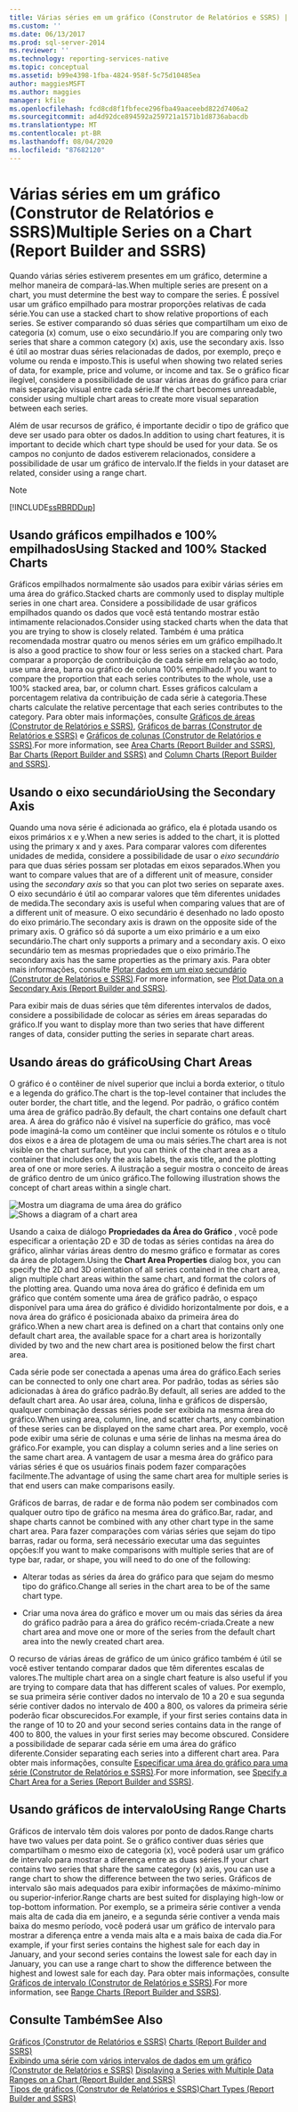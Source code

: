 ```yaml
---
title: Várias séries em um gráfico (Construtor de Relatórios e SSRS) | Microsoft Docs
ms.custom: ''
ms.date: 06/13/2017
ms.prod: sql-server-2014
ms.reviewer: ''
ms.technology: reporting-services-native
ms.topic: conceptual
ms.assetid: b99e4398-1fba-4824-958f-5c75d10485ea
author: maggiesMSFT
ms.author: maggies
manager: kfile
ms.openlocfilehash: fcd8cd8f1fbfece296fba49aaceebd822d7406a2
ms.sourcegitcommit: ad4d92dce894592a259721a1571b1d8736abacdb
ms.translationtype: MT
ms.contentlocale: pt-BR
ms.lasthandoff: 08/04/2020
ms.locfileid: "87682120"
---
```

# <a name="multiple-series-on-a-chart-report-builder-and-ssrs"></a><span data-ttu-id="6c6c8-102">Várias séries em um gráfico (Construtor de Relatórios e SSRS)</span><span class="sxs-lookup"><span data-stu-id="6c6c8-102">Multiple Series on a Chart (Report Builder and SSRS)</span></span>
  <span data-ttu-id="6c6c8-103">Quando várias séries estiverem presentes em um gráfico, determine a melhor maneira de compará-las.</span><span class="sxs-lookup"><span data-stu-id="6c6c8-103">When multiple series are present on a chart, you must determine the best way to compare the series.</span></span> <span data-ttu-id="6c6c8-104">É possível usar um gráfico empilhado para mostrar proporções relativas de cada série.</span><span class="sxs-lookup"><span data-stu-id="6c6c8-104">You can use a stacked chart to show relative proportions of each series.</span></span> <span data-ttu-id="6c6c8-105">Se estiver comparando só duas séries que compartilham um eixo de categoria (x) comum, use o eixo secundário.</span><span class="sxs-lookup"><span data-stu-id="6c6c8-105">If you are comparing only two series that share a common category (x) axis, use the secondary axis.</span></span> <span data-ttu-id="6c6c8-106">Isso é útil ao mostrar duas séries relacionadas de dados, por exemplo, preço e volume ou renda e imposto.</span><span class="sxs-lookup"><span data-stu-id="6c6c8-106">This is useful when showing two related series of data, for example, price and volume, or income and tax.</span></span> <span data-ttu-id="6c6c8-107">Se o gráfico ficar ilegível, considere a possibilidade de usar várias áreas do gráfico para criar mais separação visual entre cada série.</span><span class="sxs-lookup"><span data-stu-id="6c6c8-107">If the chart becomes unreadable, consider using multiple chart areas to create more visual separation between each series.</span></span>  
  
 <span data-ttu-id="6c6c8-108">Além de usar recursos de gráfico, é importante decidir o tipo de gráfico que deve ser usado para obter os dados.</span><span class="sxs-lookup"><span data-stu-id="6c6c8-108">In addition to using chart features, it is important to decide which chart type should be used for your data.</span></span> <span data-ttu-id="6c6c8-109">Se os campos no conjunto de dados estiverem relacionados, considere a possibilidade de usar um gráfico de intervalo.</span><span class="sxs-lookup"><span data-stu-id="6c6c8-109">If the fields in your dataset are related, consider using a range chart.</span></span>  
  
> [!NOTE]  
>  [!INCLUDE[ssRBRDDup](../../includes/ssrbrddup-md.md)]  
  
## <a name="using-stacked-and-100-stacked-charts"></a><span data-ttu-id="6c6c8-110">Usando gráficos empilhados e 100% empilhados</span><span class="sxs-lookup"><span data-stu-id="6c6c8-110">Using Stacked and 100% Stacked Charts</span></span>  
 <span data-ttu-id="6c6c8-111">Gráficos empilhados normalmente são usados para exibir várias séries em uma área do gráfico.</span><span class="sxs-lookup"><span data-stu-id="6c6c8-111">Stacked charts are commonly used to display multiple series in one chart area.</span></span> <span data-ttu-id="6c6c8-112">Considere a possibilidade de usar gráficos empilhados quando os dados que você está tentando mostrar estão intimamente relacionados.</span><span class="sxs-lookup"><span data-stu-id="6c6c8-112">Consider using stacked charts when the data that you are trying to show is closely related.</span></span> <span data-ttu-id="6c6c8-113">Também é uma prática recomendada mostrar quatro ou menos séries em um gráfico empilhado.</span><span class="sxs-lookup"><span data-stu-id="6c6c8-113">It is also a good practice to show four or less series on a stacked chart.</span></span> <span data-ttu-id="6c6c8-114">Para comparar a proporção de contribuição de cada série em relação ao todo, use uma área, barra ou gráfico de coluna 100% empilhado.</span><span class="sxs-lookup"><span data-stu-id="6c6c8-114">If you want to compare the proportion that each series contributes to the whole, use a 100% stacked area, bar, or column chart.</span></span> <span data-ttu-id="6c6c8-115">Esses gráficos calculam a porcentagem relativa da contribuição de cada série à categoria.</span><span class="sxs-lookup"><span data-stu-id="6c6c8-115">These charts calculate the relative percentage that each series contributes to the category.</span></span> <span data-ttu-id="6c6c8-116">Para obter mais informações, consulte [Gráficos de áreas &#40;Construtor de Relatórios e SSRS&#41;](charts-report-builder-and-ssrs.md), [Gráficos de barras &#40;Construtor de Relatórios e SSRS&#41;](bar-charts-report-builder-and-ssrs.md) e [Gráficos de colunas &#40;Construtor de Relatórios e SSRS&#41;](column-charts-report-builder-and-ssrs.md).</span><span class="sxs-lookup"><span data-stu-id="6c6c8-116">For more information, see [Area Charts &#40;Report Builder and SSRS&#41;](charts-report-builder-and-ssrs.md), [Bar Charts &#40;Report Builder and SSRS&#41;](bar-charts-report-builder-and-ssrs.md) and [Column Charts &#40;Report Builder and SSRS&#41;](column-charts-report-builder-and-ssrs.md).</span></span>  
  
## <a name="using-the-secondary-axis"></a><span data-ttu-id="6c6c8-117">Usando o eixo secundário</span><span class="sxs-lookup"><span data-stu-id="6c6c8-117">Using the Secondary Axis</span></span>  
 <span data-ttu-id="6c6c8-118">Quando uma nova série é adicionada ao gráfico, ela é plotada usando os eixos primários x e y.</span><span class="sxs-lookup"><span data-stu-id="6c6c8-118">When a new series is added to the chart, it is plotted using the primary x and y axes.</span></span> <span data-ttu-id="6c6c8-119">Para comparar valores com diferentes unidades de medida, considere a possibilidade de usar o *eixo secundário* para que duas séries possam ser plotadas em eixos separados.</span><span class="sxs-lookup"><span data-stu-id="6c6c8-119">When you want to compare values that are of a different unit of measure, consider using the *secondary axis* so that you can plot two series on separate axes.</span></span> <span data-ttu-id="6c6c8-120">O eixo secundário é útil ao comparar valores que têm diferentes unidades de medida.</span><span class="sxs-lookup"><span data-stu-id="6c6c8-120">The secondary axis is useful when comparing values that are of a different unit of measure.</span></span> <span data-ttu-id="6c6c8-121">O eixo secundário é desenhado no lado oposto do eixo primário.</span><span class="sxs-lookup"><span data-stu-id="6c6c8-121">The secondary axis is drawn on the opposite side of the primary axis.</span></span> <span data-ttu-id="6c6c8-122">O gráfico só dá suporte a um eixo primário e a um eixo secundário.</span><span class="sxs-lookup"><span data-stu-id="6c6c8-122">The chart only supports a primary and a secondary axis.</span></span> <span data-ttu-id="6c6c8-123">O eixo secundário tem as mesmas propriedades que o eixo primário.</span><span class="sxs-lookup"><span data-stu-id="6c6c8-123">The secondary axis has the same properties as the primary axis.</span></span> <span data-ttu-id="6c6c8-124">Para obter mais informações, consulte [Plotar dados em um eixo secundário &#40;Construtor de Relatórios e SSRS&#41;](plot-data-on-a-secondary-axis-report-builder-and-ssrs.md).</span><span class="sxs-lookup"><span data-stu-id="6c6c8-124">For more information, see [Plot Data on a Secondary Axis &#40;Report Builder and SSRS&#41;](plot-data-on-a-secondary-axis-report-builder-and-ssrs.md).</span></span>  
  
 <span data-ttu-id="6c6c8-125">Para exibir mais de duas séries que têm diferentes intervalos de dados, considere a possibilidade de colocar as séries em áreas separadas do gráfico.</span><span class="sxs-lookup"><span data-stu-id="6c6c8-125">If you want to display more than two series that have different ranges of data, consider putting the series in separate chart areas.</span></span>  
  
## <a name="using-chart-areas"></a><span data-ttu-id="6c6c8-126">Usando áreas do gráfico</span><span class="sxs-lookup"><span data-stu-id="6c6c8-126">Using Chart Areas</span></span>  
 <span data-ttu-id="6c6c8-127">O gráfico é o contêiner de nível superior que inclui a borda exterior, o título e a legenda do gráfico.</span><span class="sxs-lookup"><span data-stu-id="6c6c8-127">The chart is the top-level container that includes the outer border, the chart title, and the legend.</span></span> <span data-ttu-id="6c6c8-128">Por padrão, o gráfico contém uma área de gráfico padrão.</span><span class="sxs-lookup"><span data-stu-id="6c6c8-128">By default, the chart contains one default chart area.</span></span> <span data-ttu-id="6c6c8-129">A área do gráfico não é visível na superfície do gráfico, mas você pode imaginá-la como um contêiner que inclui somente os rótulos e o título dos eixos e a área de plotagem de uma ou mais séries.</span><span class="sxs-lookup"><span data-stu-id="6c6c8-129">The chart area is not visible on the chart surface, but you can think of the chart area as a container that includes only the axis labels, the axis title, and the plotting area of one or more series.</span></span> <span data-ttu-id="6c6c8-130">A ilustração a seguir mostra o conceito de áreas de gráfico dentro de um único gráfico.</span><span class="sxs-lookup"><span data-stu-id="6c6c8-130">The following illustration shows the concept of chart areas within a single chart.</span></span>  
  
 <span data-ttu-id="6c6c8-131">![Mostra um diagrama de uma área do gráfico](../media/chartareasdiagram.gif "Mostra um diagrama de uma área do gráfico")</span><span class="sxs-lookup"><span data-stu-id="6c6c8-131">![Shows a diagram of a chart area](../media/chartareasdiagram.gif "Shows a diagram of a chart area")</span></span>  
  
 <span data-ttu-id="6c6c8-132">Usando a caixa de diálogo **Propriedades da Área do Gráfico** , você pode especificar a orientação 2D e 3D de todas as séries contidas na área do gráfico, alinhar várias áreas dentro do mesmo gráfico e formatar as cores da área de plotagem.</span><span class="sxs-lookup"><span data-stu-id="6c6c8-132">Using the **Chart Area Properties** dialog box, you can specify the 2D and 3D orientation of all series contained in the chart area, align multiple chart areas within the same chart, and format the colors of the plotting area.</span></span> <span data-ttu-id="6c6c8-133">Quando uma nova área do gráfico é definida em um gráfico que contém somente uma área de gráfico padrão, o espaço disponível para uma área do gráfico é dividido horizontalmente por dois, e a nova área do gráfico é posicionada abaixo da primeira área do gráfico.</span><span class="sxs-lookup"><span data-stu-id="6c6c8-133">When a new chart area is defined on a chart that contains only one default chart area, the available space for a chart area is horizontally divided by two and the new chart area is positioned below the first chart area.</span></span>  
  
 <span data-ttu-id="6c6c8-134">Cada série pode ser conectada a apenas uma área do gráfico.</span><span class="sxs-lookup"><span data-stu-id="6c6c8-134">Each series can be connected to only one chart area.</span></span> <span data-ttu-id="6c6c8-135">Por padrão, todas as séries são adicionadas à área do gráfico padrão.</span><span class="sxs-lookup"><span data-stu-id="6c6c8-135">By default, all series are added to the default chart area.</span></span> <span data-ttu-id="6c6c8-136">Ao usar área, coluna, linha e gráficos de dispersão, qualquer combinação dessas séries pode ser exibida na mesma área do gráfico.</span><span class="sxs-lookup"><span data-stu-id="6c6c8-136">When using area, column, line, and scatter charts, any combination of these series can be displayed on the same chart area.</span></span> <span data-ttu-id="6c6c8-137">Por exemplo, você pode exibir uma série de colunas e uma série de linhas na mesma área do gráfico.</span><span class="sxs-lookup"><span data-stu-id="6c6c8-137">For example, you can display a column series and a line series on the same chart area.</span></span> <span data-ttu-id="6c6c8-138">A vantagem de usar a mesma área do gráfico para várias séries é que os usuários finais podem fazer comparações facilmente.</span><span class="sxs-lookup"><span data-stu-id="6c6c8-138">The advantage of using the same chart area for multiple series is that end users can make comparisons easily.</span></span>  
  
 <span data-ttu-id="6c6c8-139">Gráficos de barras, de radar e de forma não podem ser combinados com qualquer outro tipo de gráfico na mesma área do gráfico.</span><span class="sxs-lookup"><span data-stu-id="6c6c8-139">Bar, radar, and shape charts cannot be combined with any other chart type in the same chart area.</span></span> <span data-ttu-id="6c6c8-140">Para fazer comparações com várias séries que sejam do tipo barras, radar ou forma, será necessário executar uma das seguintes opções:</span><span class="sxs-lookup"><span data-stu-id="6c6c8-140">If you want to make comparisons with multiple series that are of type bar, radar, or shape, you will need to do one of the following:</span></span>  
  
-   <span data-ttu-id="6c6c8-141">Alterar todas as séries da área do gráfico para que sejam do mesmo tipo do gráfico.</span><span class="sxs-lookup"><span data-stu-id="6c6c8-141">Change all series in the chart area to be of the same chart type.</span></span>  
  
-   <span data-ttu-id="6c6c8-142">Criar uma nova área do gráfico e mover um ou mais das séries da área do gráfico padrão para a área do gráfico recém-criada.</span><span class="sxs-lookup"><span data-stu-id="6c6c8-142">Create a new chart area and move one or more of the series from the default chart area into the newly created chart area.</span></span>  
  
 <span data-ttu-id="6c6c8-143">O recurso de várias áreas de gráfico de um único gráfico também é útil se você estiver tentando comparar dados que têm diferentes escalas de valores.</span><span class="sxs-lookup"><span data-stu-id="6c6c8-143">The multiple chart area on a single chart feature is also useful if you are trying to compare data that has different scales of values.</span></span> <span data-ttu-id="6c6c8-144">Por exemplo, se sua primeira série contiver dados no intervalo de 10 a 20 e sua segunda série contiver dados no intervalo de 400 a 800, os valores da primeira série poderão ficar obscurecidos.</span><span class="sxs-lookup"><span data-stu-id="6c6c8-144">For example, if your first series contains data in the range of 10 to 20 and your second series contains data in the range of 400 to 800, the values in your first series may become obscured.</span></span> <span data-ttu-id="6c6c8-145">Considere a possibilidade de separar cada série em uma área do gráfico diferente.</span><span class="sxs-lookup"><span data-stu-id="6c6c8-145">Consider separating each series into a different chart area.</span></span> <span data-ttu-id="6c6c8-146">Para obter mais informações, consulte [Especificar uma área do gráfico para uma série &#40;Construtor de Relatórios e SSRS&#41;](specify-a-chart-area-for-a-series-report-builder-and-ssrs.md).</span><span class="sxs-lookup"><span data-stu-id="6c6c8-146">For more information, see [Specify a Chart Area for a Series &#40;Report Builder and SSRS&#41;](specify-a-chart-area-for-a-series-report-builder-and-ssrs.md).</span></span>  
  
## <a name="using-range-charts"></a><span data-ttu-id="6c6c8-147">Usando gráficos de intervalo</span><span class="sxs-lookup"><span data-stu-id="6c6c8-147">Using Range Charts</span></span>  
 <span data-ttu-id="6c6c8-148">Gráficos de intervalo têm dois valores por ponto de dados.</span><span class="sxs-lookup"><span data-stu-id="6c6c8-148">Range charts have two values per data point.</span></span> <span data-ttu-id="6c6c8-149">Se o gráfico contiver duas séries que compartilham o mesmo eixo de categoria (x), você poderá usar um gráfico de intervalo para mostrar a diferença entre as duas séries.</span><span class="sxs-lookup"><span data-stu-id="6c6c8-149">If your chart contains two series that share the same category (x) axis, you can use a range chart to show the difference between the two series.</span></span> <span data-ttu-id="6c6c8-150">Gráficos de intervalo são mais adequados para exibir informações de máximo-mínimo ou superior-inferior.</span><span class="sxs-lookup"><span data-stu-id="6c6c8-150">Range charts are best suited for displaying high-low or top-bottom information.</span></span> <span data-ttu-id="6c6c8-151">Por exemplo, se a primeira série contiver a venda mais alta de cada dia em janeiro, e a segunda série contiver a venda mais baixa do mesmo período, você poderá usar um gráfico de intervalo para mostrar a diferença entre a venda mais alta e a mais baixa de cada dia.</span><span class="sxs-lookup"><span data-stu-id="6c6c8-151">For example, if your first series contains the highest sale for each day in January, and your second series contains the lowest sale for each day in January, you can use a range chart to show the difference between the highest and lowest sale for each day.</span></span> <span data-ttu-id="6c6c8-152">Para obter mais informações, consulte [Gráficos de intervalo &#40;Construtor de Relatórios e SSRS&#41;](range-charts-report-builder-and-ssrs.md).</span><span class="sxs-lookup"><span data-stu-id="6c6c8-152">For more information, see [Range Charts &#40;Report Builder and SSRS&#41;](range-charts-report-builder-and-ssrs.md).</span></span>  
  
## <a name="see-also"></a><span data-ttu-id="6c6c8-153">Consulte Também</span><span class="sxs-lookup"><span data-stu-id="6c6c8-153">See Also</span></span>  
 <span data-ttu-id="6c6c8-154">[Gráficos &#40;Construtor de Relatórios e SSRS&#41;](charts-report-builder-and-ssrs.md) </span><span class="sxs-lookup"><span data-stu-id="6c6c8-154">[Charts &#40;Report Builder and SSRS&#41;](charts-report-builder-and-ssrs.md) </span></span>  
 <span data-ttu-id="6c6c8-155">[Exibindo uma série com vários intervalos de dados em um gráfico &#40;Construtor de Relatórios e SSRS&#41;](displaying-a-series-with-multiple-data-ranges-on-a-chart.md) </span><span class="sxs-lookup"><span data-stu-id="6c6c8-155">[Displaying a Series with Multiple Data Ranges on a Chart &#40;Report Builder and SSRS&#41;](displaying-a-series-with-multiple-data-ranges-on-a-chart.md) </span></span>  
 [<span data-ttu-id="6c6c8-156">Tipos de gráficos &#40;Construtor de Relatórios e SSRS&#41;</span><span class="sxs-lookup"><span data-stu-id="6c6c8-156">Chart Types &#40;Report Builder and SSRS&#41;</span></span>](chart-types-report-builder-and-ssrs.md)  
  
  
